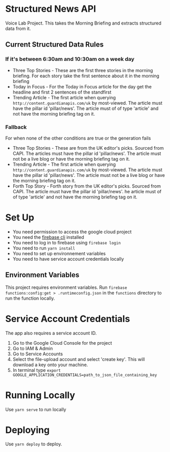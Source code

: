 # Structured News API

Voice Lab Project. This takes the Morning Briefing and extracts structured data from it.

## Current Structured Data Rules

### If it's between 6:30am and 10:30am on a week day

- Three Top Stories - These are the first three stories in the morning briefing. For each story take the first sentence about it in the morning briefing
- Today in Focus - For the Today in Focus article for the day get the headline and first 2 sentences of the standfirst
- Trending Article - The first article when querying `http://content.guardianapis.com/uk` by most-viewed. The article must have the pillar id 'pillar/news'. The article must of of type 'article' and not have the morning briefing tag on it.

### Fallback

For when none of the other conditions are true or the generation fails

- Three Top Stories - These are from the UK editor's picks. Sourced from CAPI. The articles must have the pillar id 'pillar/news'. The article must not be a live blog or have the morning briefing tag on it.
- Trending Article - The first article when querying `http://content.guardianapis.com/uk` by most-viewed. The article must have the pillar id 'pillar/news'. The article must not be a live blog or have the morning briefing tag on it.
- Forth Top Story - Forth story from the UK editor's picks. Sourced from CAPI. The article must have the pillar id 'pillar/news'. he article must of of type 'article' and not have the morning briefing tag on it.

# Set Up

- You need permission to access the google cloud project
- You need the [firebase cli](https://github.com/firebase/firebase-tools) installed
- You need to log in to firebase using `firebase login`
- You need to run `yarn install`
- You need to set up environnement variables
- You need to have service account credentials locally

## Environment Variables

This project requires environment variables. Run `firebase functions:config:get > .runtimeconfig.json` in the `functions` directory to run the function locally.

# Service Account Credentials

The app also requires a service account ID.

1. Go to the Google Cloud Console for the project
2. Go to IAM & Admin
3. Go to Service Accounts
4. Select the file-upload account and select 'create key'. This will download a key onto your machine.
5. In terminal type `export GOOGLE_APPLICATION_CREDENTIALS=path_to_json_file_containing_key`

# Running Locally

Use `yarn serve` to run locally

# Deploying

Use `yarn deploy` to deploy.
